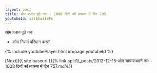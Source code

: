 ```yaml
---
layout: post
title: ओम प्रधान दृठे नमः - 1008 दिनों की तपस्या में दिन 795
youtubeId: i2sShuzIBFs
---
```

 
 
 ओम प्रधान दृठे नमः  
 
 -  कोण निसर्ग परिधान करतो 
 
  
 
  
 
 
 
 
 
 


{% include youtubePlayer.html id=page.youtubeId %}
 
[Next]({{ site.baseurl }}{% link  split1/_posts/2012-12-15-ओम चाचाराथमने नमः - 1008 दिनों की तपस्या में दिन 757.md%})
 
